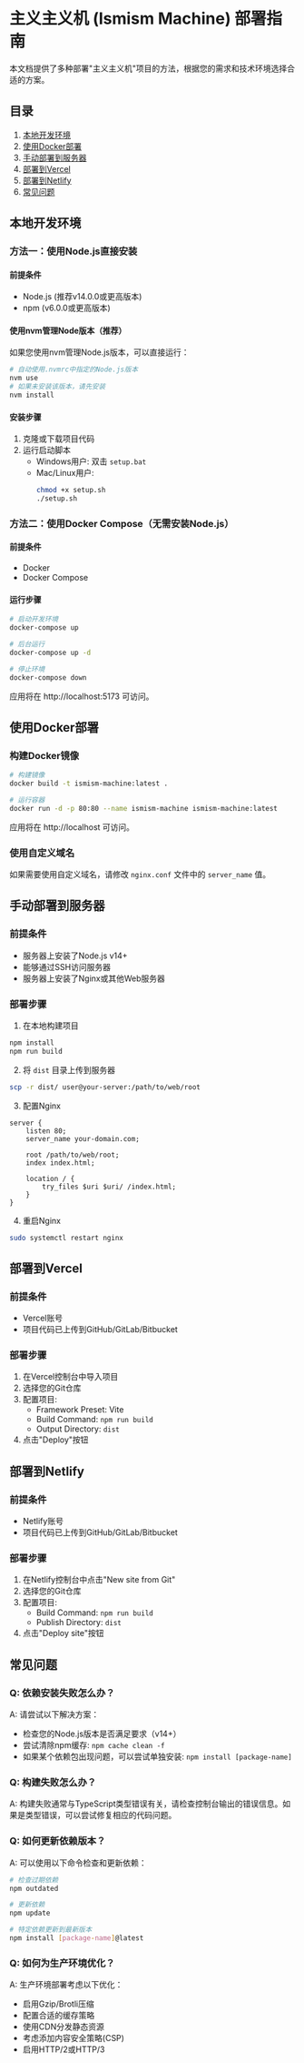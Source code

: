 # 主义主义机 (Ismism Machine) 部署指南

本文档提供了多种部署"主义主义机"项目的方法，根据您的需求和技术环境选择合适的方案。

## 目录
1. [本地开发环境](#本地开发环境)
2. [使用Docker部署](#使用docker部署)
3. [手动部署到服务器](#手动部署到服务器)
4. [部署到Vercel](#部署到vercel)
5. [部署到Netlify](#部署到netlify)
6. [常见问题](#常见问题)

## 本地开发环境

### 方法一：使用Node.js直接安装

#### 前提条件
- Node.js (推荐v14.0.0或更高版本)
- npm (v6.0.0或更高版本)

#### 使用nvm管理Node版本（推荐）
如果您使用nvm管理Node.js版本，可以直接运行：
```bash
# 自动使用.nvmrc中指定的Node.js版本
nvm use
# 如果未安装该版本，请先安装
nvm install
```

#### 安装步骤
1. 克隆或下载项目代码
2. 运行启动脚本
   - Windows用户: 双击 `setup.bat`
   - Mac/Linux用户:
     ```bash
     chmod +x setup.sh
     ./setup.sh
     ```

### 方法二：使用Docker Compose（无需安装Node.js）

#### 前提条件
- Docker
- Docker Compose

#### 运行步骤
```bash
# 启动开发环境
docker-compose up

# 后台运行
docker-compose up -d

# 停止环境
docker-compose down
```

应用将在 http://localhost:5173 可访问。

## 使用Docker部署

### 构建Docker镜像
```bash
# 构建镜像
docker build -t ismism-machine:latest .

# 运行容器
docker run -d -p 80:80 --name ismism-machine ismism-machine:latest
```

应用将在 http://localhost 可访问。

### 使用自定义域名
如果需要使用自定义域名，请修改 `nginx.conf` 文件中的 `server_name` 值。

## 手动部署到服务器

### 前提条件
- 服务器上安装了Node.js v14+
- 能够通过SSH访问服务器
- 服务器上安装了Nginx或其他Web服务器

### 部署步骤
1. 在本地构建项目
```bash
npm install
npm run build
```

2. 将 `dist` 目录上传到服务器
```bash
scp -r dist/ user@your-server:/path/to/web/root
```

3. 配置Nginx
```nginx
server {
    listen 80;
    server_name your-domain.com;

    root /path/to/web/root;
    index index.html;

    location / {
        try_files $uri $uri/ /index.html;
    }
}
```

4. 重启Nginx
```bash
sudo systemctl restart nginx
```

## 部署到Vercel

### 前提条件
- Vercel账号
- 项目代码已上传到GitHub/GitLab/Bitbucket

### 部署步骤
1. 在Vercel控制台中导入项目
2. 选择您的Git仓库
3. 配置项目:
   - Framework Preset: Vite
   - Build Command: `npm run build`
   - Output Directory: `dist`
4. 点击"Deploy"按钮

## 部署到Netlify

### 前提条件
- Netlify账号
- 项目代码已上传到GitHub/GitLab/Bitbucket

### 部署步骤
1. 在Netlify控制台中点击"New site from Git"
2. 选择您的Git仓库
3. 配置项目:
   - Build Command: `npm run build`
   - Publish Directory: `dist`
4. 点击"Deploy site"按钮

## 常见问题

### Q: 依赖安装失败怎么办？
A: 请尝试以下解决方案：
- 检查您的Node.js版本是否满足要求（v14+）
- 尝试清除npm缓存: `npm cache clean -f`
- 如果某个依赖包出现问题，可以尝试单独安装: `npm install [package-name]`

### Q: 构建失败怎么办？
A: 构建失败通常与TypeScript类型错误有关，请检查控制台输出的错误信息。如果是类型错误，可以尝试修复相应的代码问题。

### Q: 如何更新依赖版本？
A: 可以使用以下命令检查和更新依赖：
```bash
# 检查过期依赖
npm outdated

# 更新依赖
npm update

# 特定依赖更新到最新版本
npm install [package-name]@latest
```

### Q: 如何为生产环境优化？
A: 生产环境部署考虑以下优化：
- 启用Gzip/Brotli压缩
- 配置合适的缓存策略
- 使用CDN分发静态资源
- 考虑添加内容安全策略(CSP)
- 启用HTTP/2或HTTP/3 